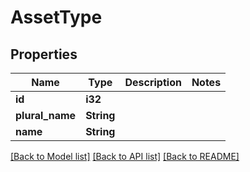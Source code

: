 # AssetType

## Properties
Name | Type | Description | Notes
------------ | ------------- | ------------- | -------------
**id** | **i32** |  | 
**plural_name** | **String** |  | 
**name** | **String** |  | 

[[Back to Model list]](../README.md#documentation-for-models) [[Back to API list]](../README.md#documentation-for-api-endpoints) [[Back to README]](../README.md)


